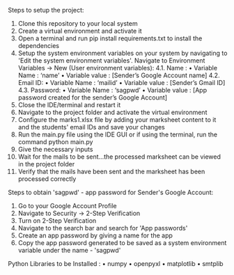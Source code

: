 Steps to setup the project:

1. Clone this repository to your local system
2. Create a virtual environment and activate it
3. Open a terminal and run pip install requirements.txt to install the dependencies
4. Setup the system environment variables on your system by navigating to 'Edit the system environment variables'. Navigate to Environment Variables -> New (User environment variables):
        4.1. Name :
            • Variable Name : ‘name’
            • Variable value : [Sender’s Google Account name]
        4.2. Email ID:
            • Variable Name : ‘mailid’
            • Variable value : [Sender’s Gmail ID]
        4.3. Password:
            • Variable Name : ‘sagpwd’
            • Variable value : [App password created for the sender’s Google Account]
5. Close the IDE/terminal and restart it
6. Navigate to the project folder and activate the virtual environment
7. Configure the marks1.xlsx file by adding your marksheet content to it and the students' email IDs and save your changes
8. Run the main.py file using the IDE GUI or if using the terminal, run the command python main.py
9. Give the necessary inputs
10. Wait for the mails to be sent...the processed marksheet can be viewed in the project folder 
11. Verify that the mails have been sent and the marksheet has been processed correctly

Steps to obtain 'sagpwd' - app password for Sender's Google Account:

1. Go to your Google Account Profile
2. Navigate to Security -> 2-Step Verification
3. Turn on 2-Step Verification
4. Navigate to the search bar and search for 'App passwords'
5. Create an app password by giving a name for the app
6. Copy the app password generated to be saved as a system environment variable under the name - 'sagpwd'

Python Libraries to be Installed :
• numpy
• openpyxl
• matplotlib
• smtplib


